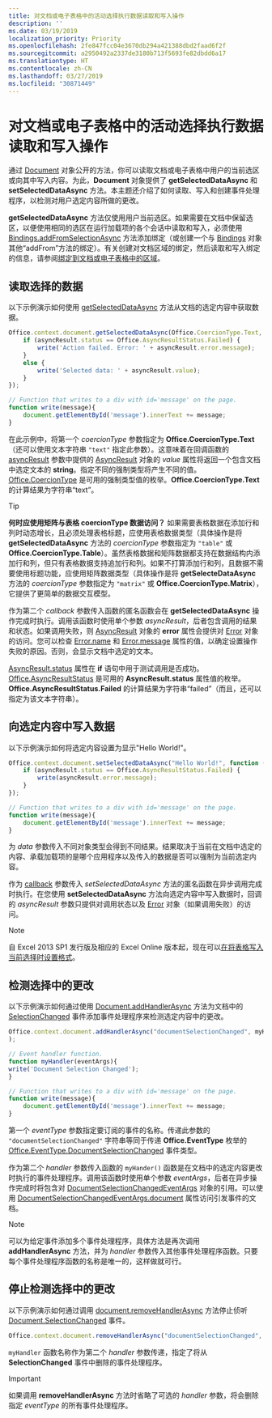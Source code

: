 ```yaml
---
title: 对文档或电子表格中的活动选择执行数据读取和写入操作
description: ''
ms.date: 03/19/2019
localization_priority: Priority
ms.openlocfilehash: 2fe847fcc04e3670db294a421388dbd2faad6f2f
ms.sourcegitcommit: a2950492a2337de3180b713f5693fe82dbdd6a17
ms.translationtype: HT
ms.contentlocale: zh-CN
ms.lasthandoff: 03/27/2019
ms.locfileid: "30871449"
---
```

# <a name="read-and-write-data-to-the-active-selection-in-a-document-or-spreadsheet"></a>对文档或电子表格中的活动选择执行数据读取和写入操作

通过 [Document](/javascript/api/office/office.document) 对象公开的方法，你可以读取文档或电子表格中用户的当前选区或向其中写入内容。为此，**Document** 对象提供了 **getSelectedDataAsync** 和 **setSelectedDataAsync** 方法。本主题还介绍了如何读取、写入和创建事件处理程序，以检测对用户选定内容所做的更改。

**getSelectedDataAsync** 方法仅使用用户当前选区。如果需要在文档中保留选区，以便使用相同的选区在运行加载项的各个会话中读取和写入，必须使用 [Bindings.addFromSelectionAsync](/javascript/api/office/office.bindings#addfromselectionasync-bindingtype--options--callback-) 方法添加绑定（或创建一个与 [Bindings](/javascript/api/office/office.bindings) 对象其他“addFrom”方法的绑定）。有关创建对文档区域的绑定，然后读取和写入绑定的信息，请参阅[绑定到文档或电子表格中的区域](bind-to-regions-in-a-document-or-spreadsheet.md)。


## <a name="read-selected-data"></a>读取选择的数据


以下示例演示如何使用 [getSelectedDataAsync](/javascript/api/office/office.document#getselecteddataasync-coerciontype--options--callback-) 方法从文档的选定内容中获取数据。


```js
Office.context.document.getSelectedDataAsync(Office.CoercionType.Text, function (asyncResult) {
    if (asyncResult.status == Office.AsyncResultStatus.Failed) {
        write('Action failed. Error: ' + asyncResult.error.message);
    }
    else {
        write('Selected data: ' + asyncResult.value);
    }
});

// Function that writes to a div with id='message' on the page.
function write(message){
    document.getElementById('message').innerText += message; 
}
```

在此示例中，将第一个  _coercionType_ 参数指定为 **Office.CoercionType.Text**（还可以使用文本字符串 `"text"` 指定此参数）。这意味着在回调函数的 [asyncResult](/javascript/api/office/office.asyncresult#status) 参数中提供的 [AsyncResult](/javascript/api/office/office.asyncresult) 对象的 _value_ 属性将返回一个包含文档中选定文本的 **string**。指定不同的强制类型将产生不同的值。[Office.CoercionType](/javascript/api/office/office.coerciontype) 是可用的强制类型值的枚举。**Office.CoercionType.Text** 的计算结果为字符串“text”。


> [!TIP]
> **何时应使用矩阵与表格 coercionType 数据访问？** 如果需要表格数据在添加行和列时动态增长，且必须处理表格标题，应使用表格数据类型（具体操作是将 **getSelectedDataAsync** 方法的 _coercionType_ 参数指定为 `"table"` 或 **Office.CoercionType.Table**）。虽然表格数据和矩阵数据都支持在数据结构内添加行和列，但只有表格数据支持追加行和列。如果不打算添加行和列，且数据不需要使用标题功能，应使用矩阵数据类型（具体操作是将 **getSelecteDataAsync** 方法的 _coercionType_ 参数指定为 `"matrix"` 或 **Office.CoercionType.Matrix**），它提供了更简单的数据交互模型。

作为第二个  _callback_ 参数传入函数的匿名函数会在 **getSelectedDataAsync** 操作完成时执行。调用该函数时使用单个参数 _asyncResult_，后者包含调用的结果和状态。如果调用失败，则  [AsyncResult](/javascript/api/office/office.asyncresult#asynccontext) 对象的 **error** 属性会提供对 [Error](/javascript/api/office/office.error) 对象的访问。您可以检查 [Error.name](/javascript/api/office/office.error#name) 和 [Error.message](/javascript/api/office/office.error#message) 属性的值，以确定设置操作失败的原因。否则，会显示文档中选定的文本。

[AsyncResult.status](/javascript/api/office/office.asyncresult#error) 属性在 **if** 语句中用于测试调用是否成功。[Office.AsyncResultStatus](/javascript/api/office/office.asyncresult#status) 是可用的 **AsyncResult.status** 属性值的枚举。**Office.AsyncResultStatus.Failed** 的计算结果为字符串“failed”（而且，还可以指定为该文本字符串）。


## <a name="write-data-to-the-selection"></a>向选定内容中写入数据


以下示例演示如何将选定内容设置为显示"Hello World!"。


```js
Office.context.document.setSelectedDataAsync("Hello World!", function (asyncResult) {
    if (asyncResult.status == Office.AsyncResultStatus.Failed) {
        write(asyncResult.error.message);
    }
});

// Function that writes to a div with id='message' on the page.
function write(message){
    document.getElementById('message').innerText += message;
}
```

为  _data_ 参数传入不同对象类型会得到不同结果。结果取决于当前在文档中选定的内容、承载加载项的是哪个应用程序以及传入的数据是否可以强制为当前选定内容。

作为  [callback](/javascript/api/office/office.document#setselecteddataasync-data--options--callback-) 参数传入 _setSelectedDataAsync_ 方法的匿名函数在异步调用完成时执行。在您使用 **setSelectedDataAsync** 方法向选定内容中写入数据时，回调的 _asyncResult_ 参数只提供对调用状态以及 [Error](/javascript/api/office/office.error) 对象（如果调用失败）的访问。

> [!NOTE]
> 自 Excel 2013 SP1 发行版及相应的 Excel Online 版本起，现在可以[在将表格写入当前选择时设置格式](../excel/excel-add-ins-tables.md)。


## <a name="detect-changes-in-the-selection"></a>检测选择中的更改


以下示例演示如何通过使用 [Document.addHandlerAsync](/javascript/api/office/office.document#addhandlerasync-eventtype--handler--options--callback-) 方法为文档中的 [SelectionChanged](/javascript/api/office/office.documentselectionchangedeventargs) 事件添加事件处理程序来检测选定内容中的更改。


```js
Office.context.document.addHandlerAsync("documentSelectionChanged", myHandler, function(result){}
);

// Event handler function.
function myHandler(eventArgs){
write('Document Selection Changed');
}

// Function that writes to a div with id='message' on the page.
function write(message){
    document.getElementById('message').innerText += message;
}
```

第一个  _eventType_ 参数指定要订阅的事件的名称。传递此参数的 `"documentSelectionChanged"` 字符串等同于传递 **Office.EventType** 枚举的 [Office.EventType.DocumentSelectionChanged](/javascript/api/office/office.eventtype) 事件类型。

作为第二个 _handler_ 参数传入函数的 `myHander()` 函数是在文档中的选定内容更改时执行的事件处理程序。调用该函数时使用单个参数 _eventArgs_，后者在异步操作完成时将包含对 [DocumentSelectionChangedEventArgs](/javascript/api/office/office.documentselectionchangedeventargs) 对象的引用。可以使用 [DocumentSelectionChangedEventArgs.document](/javascript/api/office/office.documentselectionchangedeventargs#document) 属性访问引发事件的文档。


> [!NOTE]
> 可以为给定事件添加多个事件处理程序，具体方法是再次调用 **addHandlerAsync** 方法，并为 _handler_ 参数传入其他事件处理程序函数。只要每个事件处理程序函数的名称是唯一的，这样做就可行。


## <a name="stop-detecting-changes-in-the-selection"></a>停止检测选择中的更改


以下示例演示如何通过调用 [document.removeHandlerAsync](/javascript/api/office/office.documentselectionchangedeventargs) 方法停止侦听 [Document.SelectionChanged](/javascript/api/office/office.document#removehandlerasync-eventtype--options--callback-) 事件。


```js
Office.context.document.removeHandlerAsync("documentSelectionChanged", {handler:myHandler}, function(result){});
```

`myHandler` 函数名称作为第二个 _handler_ 参数传递，指定了将从 **SelectionChanged** 事件中删除的事件处理程序。


> [!IMPORTANT]
> 如果调用 **removeHandlerAsync** 方法时省略了可选的 _handler_ 参数，将会删除指定 _eventType_ 的所有事件处理程序。

